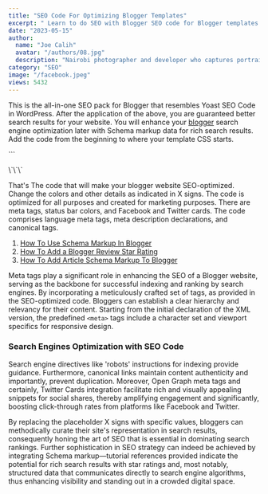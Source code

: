 ```yaml
---
title: "SEO Code For Optimizing Blogger Templates"
excerpt: " Learn to do SEO with Blogger SEO code for Blogger templates. With step-by-step tutorial to add SEO Meta Tags and template code to website."
date: "2023-05-15"
author:
  name: "Joe Calih"
  avatar: "/authors/08.jpg"
  description: "Nairobi photographer and developer who captures portraiture, landscapes, weddings, and photo studios."
category: "SEO"
image: "/facebook.jpeg"
views: 5432
---
```



This is the all-in-one SEO pack for Blogger that resembles Yoast SEO Code in WordPress. After the application of the above, you are guaranteed better search results for your website. You will enhance your [blogger](http://blogger.com/) search engine optimization later with Schema markup data for rich search results. Add the code from the beginning to where your template CSS starts.

\`\`\`
<?xml version="1.0" encoding="UTF-8" ?>
<!DOCTYPE html>
<html b:version='2' class='v2' expr:dir='data:blog.languageDirection' xmlns='http://www.w3.org/1999/xhtml' xmlns:b='http://www.google.com/2005/gml/b' xmlns:data='http://www.google.com/2005/gml/data' xmlns:expr='http://www.google.com/2005/gml/expr'>
<head>
<meta charset='utf-8'/>
<meta content='width=device-width, initial-scale=1' name='viewport'/>
<meta content='blogger' name='generator'/>
<meta content='text/html; charset=UTF-8' http-equiv='Content-Type'/>
<link href='http://www.blogger.com/openid-server.g' rel='openid.server'/>
<link expr:href='data:blog.homepageUrl' rel='openid.delegate'/>
<link expr:href='data:blog.url' rel='canonical'/>
<b:if cond='data:blog.pageType == &quot;index&quot;'>
<title><data:blog.pageTitle/></title>
<b:else/>
<b:if cond='data:blog.pageType != &quot;error_page&quot;'>
<title><data:blog.pageName/> - <data:blog.title/></title>
</b:if></b:if>
<b:if cond='data:blog.pageType == &quot;error_page&quot;'>
<title>Page Not Found - <data:blog.title/></title>
</b:if>
<b:if cond='data:blog.pageType == &quot;archive&quot;'>
<meta content='noindex' name='robots'/>
</b:if>
<b:if cond='data:blog.searchLabel'>
<meta content='noindex,nofollow' name='robots'/>
</b:if>
<b:if cond='data:blog.isMobile'>
<meta content='noindex,nofollow' name='robots'/>
</b:if>
<b:if cond='data:blog.pageType != &quot;error_page&quot;'>
<meta expr:content='data:blog.metaDescription' name='description'/>
<b:if cond='data:blog.homepageUrl != data:blog.url'>
<meta expr:content='data:blog.pageName + &quot;, &quot; + data:blog.pageTitle + &quot;, &quot; + data:blog.title' name='keywords'/>
</b:if></b:if>
<b:if cond='data:blog.url == data:blog.homepageUrl'>
<meta content='xxxxx' name='keywords'/></b:if>
<link expr:href='data:blog.homepageUrl + &quot;feeds/posts/default&quot;' expr:title='data:blog.title + &quot; - Atom&quot;' rel='alternate' type='application/atom+xml'/>
<link expr:href='data:blog.homepageUrl + &quot;feeds/posts/default?alt=rss&quot;' expr:title='data:blog.title + &quot; - RSS&quot;' rel='alternate' type='application/rss+xml'/>
<link expr:href='&quot;http://www.blogger.com/feeds/&quot; + data:blog.blogId + &quot;/posts/default&quot;' expr:title='data:blog.title + &quot; - Atom&quot;' rel='alternate' type='application/atom+xml'/>
<b:if cond='data:blog.pageType == &quot;item&quot;'>
<b:if cond='data:blog.postImageThumbnailUrl'>
<link expr:href='data:blog.postImageThumbnailUrl' rel='image_src'/>
</b:if></b:if>
<link href='/favicon.ico' rel='icon' type='image/x-icon'/>
<link href='https://plus.google.com/+YOURGPLUS/posts' rel='publisher'/>
<link href='https://plus.google.com/+YOURGPLUS/about' rel='author'/>
<link href='https://plus.google.com/+YOURGPLUS' rel='me'/>
<meta content='xxxxx' name='google-site-verification'/>
<meta content='xxxxx' name='msvalidate.01'/>
<meta content='xxxxx' name='alexaVerifyID'/>
<meta content='Indonesia' name='geo.placename'/>
<meta content='Your Name' name='Author'/>
<meta content='id' name='geo.country'/>
<b:if cond='data:blog.url == data:blog.homepageUrl'>
<b:if cond='data:blog.pageType == &quot;item&quot;'>
<b:if cond='data:blog.pageType == &quot;static_page&quot;'> 
<b:if cond='data:blog.url'>
<meta expr:content='data:blog.url' property='og:url'/>
</b:if>
<meta expr:content='data:blog.title' property='og:site_name'/>
<b:if cond='data:blog.pageName'>
<meta expr:content='data:blog.pageName' property='og:title'/>
</b:if></b:if></b:if></b:if>
<meta expr:content='data:blog.pageName' property='og:title'/>
<b:if cond='data:blog.pageType == &quot;item&quot;'>
<meta content='article' property='og:type'/>
<b:else/>
<meta content='website' property='og:type'/>
</b:if>
<meta expr:content='data:blog.canonicalUrl' property='og:url'/>
<b:if cond='data:blog.postImageUrl'>
<meta expr:content='data:blog.postImageUrl' property='og:image'/>
<b:else/>
<b:if cond='data:blog.postImageThumbnailUrl'>
<meta expr:content='data:blog.postThumbnailUrl' property='og:image'/>
<b:else/>
<meta expr:content='data:blog.blogspotFaviconUrl' property='og:image'/>
</b:if></b:if>
<b:if cond='data:blog.metaDescription'>
<meta expr:content='data:blog.metaDescription' property='og:description'/>
<b:else/>
<meta content='xxxxx' property='og:description'/>
</b:if>
<meta expr:content='data:blog.title' property='og:site_name'/>
<meta content='xxxxx' property='fb:admins'/>
<meta content='xxxxx' property='fb:app_id'/>
<meta expr:content='data:blog.title' name='twitter:site'/>
<meta content='@xxxxx' name='twitter:creator'/>
<!-- Browser Color Bar -->
<meta content='#1c1b1f' name='theme-color'/>
<meta content='#1c1b1f' name='msapplication-navbutton-color'/>
<meta content='yes' name='apple-mobile-web-app-capable'/>
<meta content='#1c1b1f' name='apple-mobile-web-app-status-bar-style'/>
\`\`\`

That's The code that will make your blogger website SEO-optimized. Change the colors and other details as indicated in X signs. The code is optimized for all purposes and created for marketing purposes. There are meta tags, status bar colors, and Facebook and Twitter cards. The code comprises language meta tags, meta description declarations, and canonical tags.

1. [How To Use Schema Markup In Blogger](https://joecalih.co.ke/how-to-add-article-schema-markup-to-blogger/)  
2. [How To Add a Blogger Review Star Rating](https://joecalih.co.ke/how-to-add-blogger-review-star-rating-to-search-results/)  
3. [How To Add Article Schema Markup To Blogger](https://joecalih.co.ke/how-to-add-article-schema-markup-to-blogger/)

Meta tags play a significant role in enhancing the SEO of a Blogger website, serving as the backbone for successful indexing and ranking by search engines. By incorporating a meticulously crafted set of tags, as provided in the SEO-optimized code. Bloggers can establish a clear hierarchy and relevancy for their content. Starting from the initial declaration of the XML version, the predefined `<meta>` tags include a character set and viewport specifics for responsive design.

### Search Engines Optimization with SEO Code

Search engine directives like 'robots' instructions for indexing provide guidance. Furthermore, canonical links maintain content authenticity and importantly, prevent duplication. Moreover, Open Graph meta tags and certainly, Twitter Cards integration facilitate rich and visually appealing snippets for social shares, thereby amplifying engagement and significantly, boosting click-through rates from platforms like Facebook and Twitter.

By replacing the placeholder X signs with specific values, bloggers can methodically curate their site's representation in search results, consequently honing the art of SEO that is essential in dominating search rankings. Further sophistication in SEO strategy can indeed be achieved by integrating Schema markup—tutorial references provided indicate the potential for rich search results with star ratings and, most notably, structured data that communicates directly to search engine algorithms, thus enhancing visibility and standing out in a crowded digital space.
